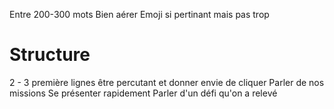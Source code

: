 Entre 200-300 mots
Bien aérer
Emoji si pertinant mais pas trop
# Structure
2 - 3 première lignes être percutant et donner envie de cliquer
Parler de nos missions
Se présenter rapidement
Parler d'un défi qu'on a relevé